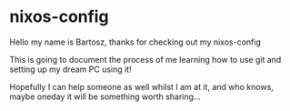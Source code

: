 # nixos-config
Hello my name is Bartosz, thanks for checking out my nixos-config

This is going to document the process of me learning how to use git and setting up my dream PC using it!

Hopefully I can help someone as well whilst I am at it, and who knows, maybe oneday it will be something worth sharing...

